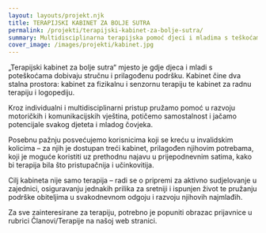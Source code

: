 ```yaml
---
layout: layouts/projekt.njk
title: TERAPIJSKI KABINET ZA BOLJE SUTRA
permalink: /projekti/terapijski-kabinet-za-bolje-sutra/
summary: Multidisciplinarna terapijska pomoć djeci i mladima s teškoćama – senzorna, logopedska i radna terapija.
cover_image: /images/projekti/kabinet.jpg
---
```


„Terapijski kabinet za bolje sutra“ mjesto je gdje djeca i mladi s poteškoćama dobivaju stručnu i prilagođenu podršku. Kabinet čine dva stalna prostora: kabinet za fizikalnu i senzornu terapiju te kabinet za radnu terapiju i logopediju.

Kroz individualni i multidisciplinarni pristup pružamo pomoć u razvoju motoričkih i komunikacijskih vještina, potičemo samostalnost i jačamo potencijale svakog djeteta i mladog čovjeka.

Posebnu pažnju posvećujemo korisnicima koji se kreću u invalidskim kolicima – za njih je dostupan treći kabinet, prilagođen njihovim potrebama, koji je moguće koristiti uz prethodnu najavu u prijepodnevnim satima, kako bi terapija bila što pristupačnija i učinkovitija.

Cilj kabineta nije samo terapija – radi se o pripremi za aktivno sudjelovanje u zajednici, osiguravanju jednakih prilika za sretniji i ispunjen život te pružanju podrške obiteljima u svakodnevnom odgoju i razvoju njihovih najmlađih.

Za sve zainteresirane za terapiju, potrebno je popuniti obrazac prijavnice u rubrici Članovi/Terapije na našoj web stranici.

